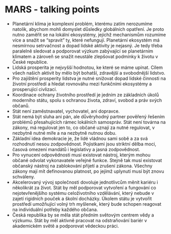 # MARS - talking points

* Planetární klima je komplexní problém, kterému zatím nerozumíme natolik, abychom mohli domyslet důsledky globálních opatření. Je proto nutno zaměřit se na lokální ekosystémy, jejichž mechanismům rozumíme více a snažit se “spravit” ty, které nefungují. Planetární ekosystém má nesmírnou setrvačnost a dopad lidské aktivity je nejasný. Je tedy třeba paralelně sledovat a podporovat výzkum zabývající se planetárním klimatem a zároveň se snažit neustále zlepšovat podmínky k životu v České republice.
* Lidská prosperita je nejvyšší hodnotou, ke které se máme upínat. Cílem všech našich aktivit by mělo být bohatší, zdravější a svobodnější lidstvo.
* Pro zajištění prosperity lidstva je nutné snižovat dopad lidské činnosti na životní prostředí a hledat rovnováhu mezi funkčními ekosystémy a prosperující civlizací.
* Koordinace ochrany životního prostředí je jedním ze základních úkolů moderního státu, spolu s ochranou života, zdraví, svobod a práv svých občanů.
* Stát není zaměstnavatel, vychovatel, ani dopravce. 
* Stát nemá být sluha ani pán, ale důvěryhodný partner pověřený řešením problémů přesahujících rámec lokálních samospráv. Stát není továrna na zákony, má regulovat jen to, co občané uznají za nutné regulovat, v nezbytně nutné míře a na nezbytně nutnou dobu.
* Základní idea demokracie je, že lidé vládnou sami sobě a za svá rozhodnutí nesou zodpovědnost. Pojistkami jsou striktní dělba moci, časová omezení mandátů i legislativy a jasná zodpovědnost.
* Pro vynucení odpovědnosti musí existovat nástroj, kterým mohou občané odvolat vykonavatele veřejné funkce. Stejně tak musí existovat občanský nástroj na zablokování přijetí a zrušení zákona. Všechny zákony mají mít definovanou platnost, po jejímž uplynutí musí být znovu schváleny.
* Akcelerovaný vývoj společnosti dovoluje jednotlivcům měnit kariéru i několikrát za život. Stát by měl podporovat vytvoření a fungování co nejotevřenějšího systému celoživotního vzdělávání, který nebude v zajetí rigidních pouček a školní docházky. Úkolem státu je vytvořit prostředí umožňující volný trh myšlenek, který bude schopen reagovat na individuální potřeby každého občana.
* Česká republika by se měla stát předním světovým centrem vědy a výzkumu. Stát by měl aktivně pracovat na odstraňování bariér v akademickém světě a podporovat vědeckou práci.
